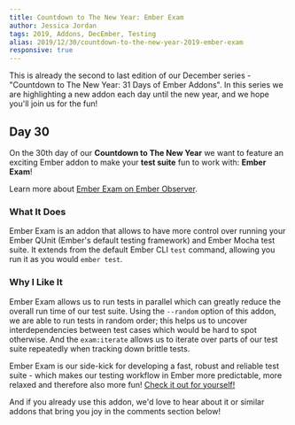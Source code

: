 ```yaml
---
title: Countdown to The New Year: Ember Exam
author: Jessica Jordan
tags: 2019, Addons, DecEmber, Testing
alias: 2019/12/30/countdown-to-the-new-year-2019-ember-exam
responsive: true
---
```


This is already the second to last edition of our December series - "Countdown to The New Year: 31 Days of Ember Addons".  In this series we are highlighting a new addon each day until the new year, and we hope you'll join us for the fun!

## Day 30

On the 30th day of our **Countdown to The New Year** we want to feature an exciting Ember addon to make your **test suite** fun to work with: **Ember Exam**!

Learn more about [Ember Exam on Ember Observer](https://emberobserver.com/addons/ember-exam).

### What It Does

Ember Exam is an addon that allows to have more control over running your Ember QUnit (Ember's default testing framework) and Ember Mocha test suite. It extends from the default Ember CLI `test` command, allowing you run it as you would `ember test`.

### Why I Like It

Ember Exam allows us to run tests in parallel which can greatly reduce the overall run time of our test suite. Using the `--random` option of this addon, we are able to run tests in random order; this helps us to uncover interdependencies between test cases which would be hard to spot otherwise. And the `exam:iterate` allows us to iterate over parts of our test suite repeatedly when tracking down brittle tests.

Ember Exam is our side-kick for developing a fast, robust and reliable test suite - which makes our testing workflow in Ember more predictable, more relaxed and therefore also more fun! [Check it out for yourself!](https://emberobserver.com/addons/ember-exam)

And if you already use this addon, we'd love to hear about it or similar addons that bring you joy in the comments section below!
